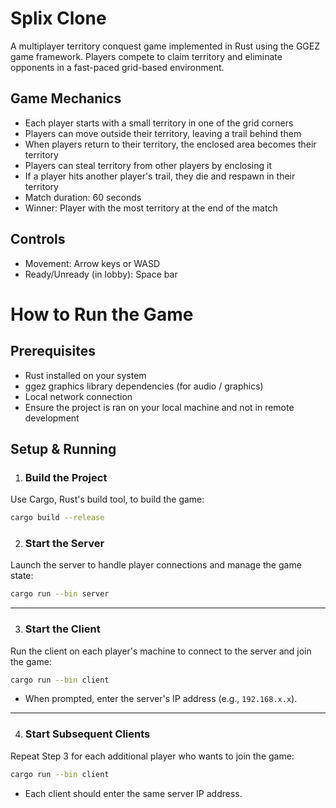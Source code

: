 # Splix Clone

A multiplayer territory conquest game implemented in Rust using the GGEZ game framework. Players compete to claim territory and eliminate opponents in a fast-paced grid-based environment.

## Game Mechanics

- Each player starts with a small territory in one of the grid corners
- Players can move outside their territory, leaving a trail behind them
- When players return to their territory, the enclosed area becomes their territory
- Players can steal territory from other players by enclosing it
- If a player hits another player's trail, they die and respawn in their territory
- Match duration: 60 seconds
- Winner: Player with the most territory at the end of the match

## Controls

- Movement: Arrow keys or WASD
- Ready/Unready (in lobby): Space bar

# How to Run the Game
## Prerequisites
- Rust installed on your system
- ggez graphics library dependencies (for audio / graphics)
- Local network connection
- Ensure the project is ran on your local machine and not in remote development
## Setup & Running
1. ### **Build the Project**
Use Cargo, Rust's build tool, to build the game:
```bash
cargo build --release
```
2. ### **Start the Server**
Launch the server to handle player connections and manage the game state:

```bash
cargo run --bin server
```

---

3. ### **Start the Client**
Run the client on each player's machine to connect to the server and join the game:

```bash
cargo run --bin client
```

- When prompted, enter the server's IP address (e.g., `192.168.x.x`).
---
4. ### **Start Subsequent Clients**
Repeat Step 3 for each additional player who wants to join the game:

```bash
cargo run --bin client
```

- Each client should enter the same server IP address.
